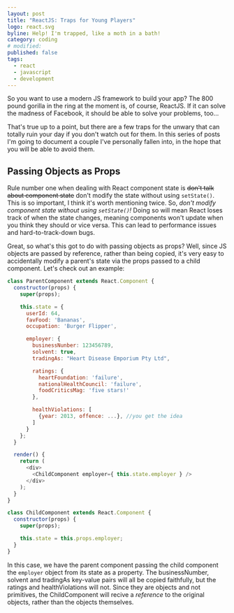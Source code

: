 ```yaml
---
layout: post
title: "ReactJS: Traps for Young Players"
logo: react.svg
byline: Help! I'm trapped, like a moth in a bath!
category: coding
# modified:
published: false
tags:
  - react
  - javascript
  - development
---
```


So you want to use a modern JS framework to build your app? The 800 pound gorilla in the ring at the moment is, of course, ReactJS. If it can solve the madness of Facebook, it should be able to solve your problems, too...

That's true up to a point, but there are a few traps for the unwary that can totally ruin your day if you don't watch out for them. In this series of posts I'm going to document a couple I've personally fallen into, in the hope that you will be able to avoid them.

## Passing Objects as Props

Rule number one when dealing with React component state is <strike>don't talk about component state</strike> don't modify the state without using `setState()`. This is so important, I think it's worth mentioning twice. So, _don't modify component state without using `setState()`!_ Doing so will mean React loses track of when the state changes, meaning components won't update when you think they should or vice versa. This can lead to performance issues and hard-to-track-down bugs.

Great, so what's this got to do with passing objects as props? Well, since JS objects are passed by reference, rather than being copied, it's very easy to accidentally modify a parent's state via the props passed to a child component. Let's check out an example:

```js
class ParentComponent extends React.Component {
  constructor(props) {
    super(props);

    this.state = {
      userId: 64,
      favFood: 'Bananas',
      occupation: 'Burger Flipper',

      employer: {
        businessNunber: 123456789,
        solvent: true,
        tradingAs: "Heart Disease Emporium Pty Ltd",

        ratings: {
          heartFoundation: 'failure',
          nationalHealthCouncil: 'failure',
          foodCriticsMag: 'five stars!'
        },

        healthViolations: [
          {year: 2013, offence: ...}, //you get the idea
        ]
      }
    };
  }

  render() {
    return (
      <div>
        <ChildComponent employer={ this.state.employer } />
      </div>
    );
  }
}

class ChildComponent extends React.Component {
  constructor(props) {
    super(props);

    this.state = this.props.employer;
  }
}

```
In this case, we have the parent component passing the child component the `employer` object from its state as a property. The businessNumber, solvent and tradingAs key-value pairs will all be copied faithfully, but the ratings and healthViolations will not. Since they are objects and not primitives, the ChildComponent will recive a _reference_ to the original objects, rather than the objects themselves.
